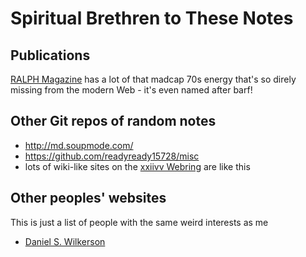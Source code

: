 # Spiritual Brethren to These Notes

## Publications

[RALPH Magazine](http://www.ralphmag.org/index.html) has a lot of that madcap 70s energy that's so direly missing from the modern Web - it's even named after barf!

## Other Git repos of random notes

- http://md.soupmode.com/
- https://github.com/readyready15728/misc
- lots of wiki-like sites on the [xxiivv Webring](https://webring.xxiivv.com/) are like this

## Other peoples' websites

This is just a list of people with the same weird interests as me

- [Daniel S. Wilkerson](http://danielwilkerson.com/)
